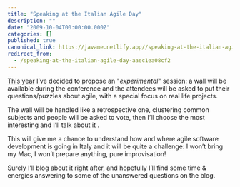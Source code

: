 ```yaml
---
title: "Speaking at the Italian Agile Day"
description: ""
date: "2009-10-04T00:00:00.000Z"
categories: []
published: true
canonical_link: https://javame.netlify.app//speaking-at-the-italian-agile-day-aaec1ea08cf2
redirect_from:
  - /speaking-at-the-italian-agile-day-aaec1ea08cf2
---
```


[This year](http://www.agileday.it/front/2009/italian-agile-day-2009/) I’ve decided to propose an "_experimental_" session: a wall will be available during the conference and the attendees will be asked to put their questions/puzzles about agile, with a special focus on real life projects.

The wall will be handled like a retrospective one, clustering common subjects and people will be asked to vote, then I’ll choose the most interesting and I’ll talk about it .

This will give me a chance to understand how and where agile software development is going in Italy and it will be quite a challenge: I won’t bring my Mac, I won’t prepare anything, pure improvisation!

Surely I’ll blog about it right after, and hopefully I’ll find some time & energies answering to some of the unanswered questions on the blog.
